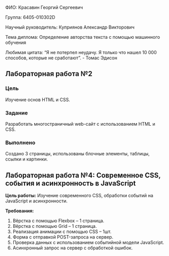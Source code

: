 ФИО: Красавин Георгий Сергеевич

Группа: 6405-010302D

Научный руководитель: Куприянов Александр Викторович

Тема диплома: Определение авторства текста с помощью машинного обучения

Любимая цитата: “Я не потерпел неудачу. Я только что нашел 10 000 способов, которые не сработают”. - Томас Эдисон

## Лабораторная работа №2
### Цель
Изучение основ HTML и CSS.
### Задание
Разработать многостраничный web-сайт с использованием HTML и CSS.
### Выполнено
Создано 3 страницы, использованы блочные элементы, таблицы, ссылки и картинки.

## Лабораторная работа №4: Современное CSS, события и асинхронность в JavaScript

**Цель работы:** Изучение современного CSS, обработки событий на JavaScript и асинхронности.

**Требования:**
1. Вёрстка с помощью Flexbox – 1 страница.
2. Вёрстка с помощью Grid – 1 страница.
3. Реализация анимации с помощью CSS – 1шт.
4. Форма с отправкой POST-запроса на сервер.
5. Проверка данных с использованием событийной модели JavaScript.
6. Асинхронный запрос на сервер с обработкой ошибок.

